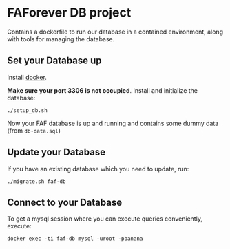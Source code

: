 # FAForever DB project

Contains a dockerfile to run our database in a contained environment, along with tools for managing the database.

## Set your Database up

Install [docker](http://docker.com).

**Make sure your port 3306 is not occupied**. Install and initialize the database:

    ./setup_db.sh

Now your FAF database is up and running and contains some dummy data (from `db-data.sql`)

## Update your Database

If you have an existing database which you need to update, run:

    ./migrate.sh faf-db

## Connect to your Database

To get a mysql session where you can execute queries conveniently, execute:

    docker exec -ti faf-db mysql -uroot -pbanana

